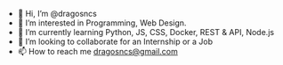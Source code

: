 - 👋 Hi, I’m @dragosncs
- 👀 I’m interested in Programming, Web Design.
- 🌱 I’m currently learning Python, JS, CSS, Docker, REST & API, Node.js
- 💞️ I’m looking to collaborate for an Internship or a Job
- 📫 How to reach me dragosncs@gmail.com

<!---
dragosncs/dragosncs is a ✨ special ✨ repository because its `README.md` (this file) appears on your GitHub profile.
You can click the Preview link to take a look at your changes.
--->
